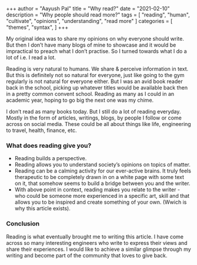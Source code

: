 +++
author = "Aayush Pal"
title = "Why read?"
date = "2021-02-10"
description = "Why people should read more?"
tags = [
    "reading",
    "human",
	"cultivate",
	"opinions",
	"understanding",
	"read more"
]
categories = [
    "themes",
    "syntax",
]
+++

My original idea was to share my opinions on why everyone should write. But then I don’t have many blogs of mine to showcase and it would be impractical to preach what I don’t practise. So I turned towards what I do a lot of i.e. I read a lot.

Reading is very natural to humans. We share & perceive information in text. But this is definitely not so natural for everyone, just like going to the gym regularly is not natural for everyone either. But I was an avid book reader back in the school, picking up whatever titles would be available back then in a pretty common convent school. Reading as many as I could in an academic year, hoping to go big the next one was my chime.

I don’t read as many books today. But I still do a lot of reading everyday. Mostly in the form of articles, writings, blogs, by people I follow or come across on social media. These could be all about things like life, engineering to travel, health, finance, etc.

### What does reading give you?

* Reading builds a perspective.
* Reading allows you to understand society’s opinions on topics of matter.
* Reading can be a calming activity for our ever-active brains. It truly feels therapeutic to be completely drawn in on a white page with some text on it, that somehow seems to build a bridge between you and the writer.
* With above point in context, reading makes you relate to the writer - who could be someone more experienced in a specific art, skill and that allows you to be inspired and create something of your own. (Wwich is why this article exists).

### Conclusion

Reading is what eventually brought me to writing this article. I have come across so many interesting engineers who write to express their views and share their experiences. I would like to achieve a similar glimpse through my writing and become part of the community that loves to give back.
